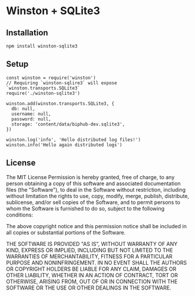 # Winston + SQLite3

## Installation
```
npm install winston-sqlite3
```

## Setup
```
const winston = require('winston')
// Requiring `winston-sqlire3` will expose `winston.transports.SQLite3`
require('./winston-sqlite3')

winston.add(winston.transports.SQLite3, {
  db: null,
  username: null,
  password: null,
  storage: 'content/data/biphub-dev.sqlite3',
})

winston.log('info', 'Hello distributed log files!')
winston.info('Hello again distributed logs')
```


License
----

The MIT License Permission is hereby granted, free of charge, to any person obtaining a copy of this software and associated documentation files (the "Software"), to deal in the Software without restriction, including without limitation the rights to use, copy, modify, merge, publish, distribute, sublicense, and/or sell copies of the Software, and to permit persons to whom the Software is furnished to do so, subject to the following conditions:

The above copyright notice and this permission notice shall be included in all copies or substantial portions of the Software.

THE SOFTWARE IS PROVIDED "AS IS", WITHOUT WARRANTY OF ANY KIND, EXPRESS OR IMPLIED, INCLUDING BUT NOT LIMITED TO THE WARRANTIES OF MERCHANTABILITY, FITNESS FOR A PARTICULAR PURPOSE AND NONINFRINGEMENT. IN NO EVENT SHALL THE AUTHORS OR COPYRIGHT HOLDERS BE LIABLE FOR ANY CLAIM, DAMAGES OR OTHER LIABILITY, WHETHER IN AN ACTION OF CONTRACT, TORT OR OTHERWISE, ARISING FROM, OUT OF OR IN CONNECTION WITH THE SOFTWARE OR THE USE OR OTHER DEALINGS IN THE SOFTWARE.